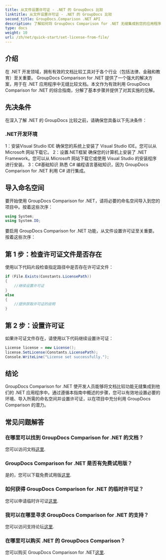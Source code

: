 ```yaml
---
title: 从文件设置许可证 - .NET 的 GroupDocs 比较
linktitle: 从文件设置许可证 - .NET 的 GroupDocs 比较
second_title: GroupDocs.Comparison .NET API
description: 了解如何将 GroupDocs Comparison for .NET 无缝集成到您的应用程序中。轻松设置、导入命名空间并比较文档。
type: docs
weight: 10
url: /zh/net/quick-start/set-license-from-file/
---
```

## 介绍
在 .NET 开发领域，拥有有效的文档比较工具对于各个行业（包括法律、金融和教育）至关重要。 GroupDocs Comparison for .NET 提供了一个强大的解决方案，用于在 .NET 应用程序中无缝比较文档。本文作为有效利用 GroupDocs Comparison for .NET 的综合指南，分解了基本步骤并提供了对其实施的见解。
## 先决条件
在深入了解 .NET 的 GroupDocs 比较之前，请确保您具备以下先决条件：
### .NET开发环境
1：安装Visual Studio IDE
确保您的系统上安装了 Visual Studio IDE。您可以从 Microsoft 网站下载它。
2：设置.NET框架
确保您的计算机上安装了 .NET Framework。您可以从 Microsoft 网站下载它或使用 Visual Studio 的安装程序进行安装。
3：C#基础知识
熟悉 C# 编程语言基础知识，因为 GroupDocs Comparison for .NET 利用 C# 进行集成。

## 导入命名空间
要开始使用 GroupDocs Comparison for .NET，请将必要的命名空间导入到您的项目中。按着这些次序：
```csharp
using System;
using System.IO;
```

要启用 GroupDocs Comparison for .NET 功能，从文件设置许可证至关重要。按着这些次序：
## 第 1 步：检查许可证文件是否存在
使用以下代码片段检查指定路径中是否存在许可证文件：
```csharp
if (File.Exists(Constants.LicensePath))
{
    //继续设置许可证
}
else
{
    //提供获取许可证的说明
}
```
## 第 2 步：设置许可证
如果许可证文件存在，请使用以下代码继续设置许可证：
```csharp
License license = new License();
license.SetLicense(Constants.LicensePath);
Console.WriteLine("License set successfully.");
```

## 结论
GroupDocs Comparison for .NET 使开发人员能够将文档比较功能无缝集成到他们的 .NET 应用程序中。通过遵循本指南中概述的步骤，您可以有效地设置必要的环境、导入所需的命名空间并设置许可证，以在项目中充分利用 GroupDocs Comparison 的潜力。
## 常见问题解答
### 在哪里可以找到 GroupDocs Comparison for .NET 的文档？
您可以访问文档[这里](https://reference.groupdocs.com/comparison/net/).
### GroupDocs Comparison for .NET 是否有免费试用版？
是的，您可以下载免费试用版[这里](https://releases.groupdocs.com/).
### 如何获得 GroupDocs Comparison for .NET 的临时许可证？
您可以申请临时许可证[这里](https://purchase.groupdocs.com/temporary-license/).
### 我可以在哪里寻求 GroupDocs Comparison for .NET 的支持？
您可以访问支持论坛[这里](https://forum.groupdocs.com/c/comparison/12).
### 在哪里可以购买 .NET 的 GroupDocs Comparison？
您可以购买 GroupDocs Comparison for .NET[这里](https://purchase.groupdocs.com/buy).